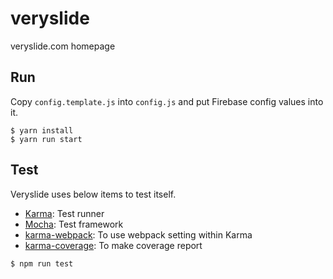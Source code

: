 # veryslide
veryslide.com homepage

## Run
Copy `config.template.js` into `config.js` and put Firebase config values into it.

```shell
$ yarn install
$ yarn run start
```

## Test

Veryslide uses below items to test itself.

 - [Karma](https://karma-runner.github.io): Test runner
 - [Mocha](https://mochajs.org/): Test framework
 - [karma-webpack](https://github.com/webpack-contrib/karma-webpack): To use webpack setting within Karma
 - [karma-coverage](https://github.com/karma-runner/karma-coverage): To make coverage report

```shell
$ npm run test
```
